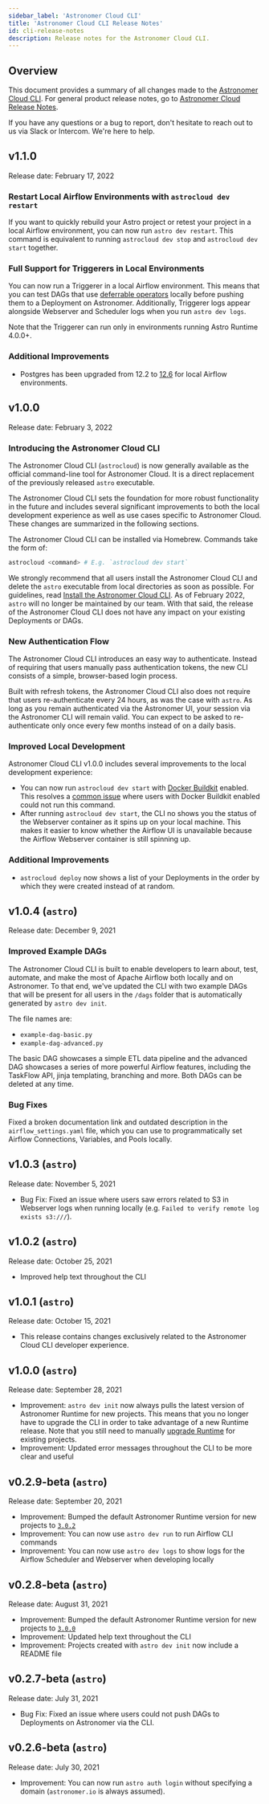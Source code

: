 ```yaml
---
sidebar_label: 'Astronomer Cloud CLI'
title: 'Astronomer Cloud CLI Release Notes'
id: cli-release-notes
description: Release notes for the Astronomer Cloud CLI.
---
```


## Overview

This document provides a summary of all changes made to the [Astronomer Cloud CLI](install-cli.md). For general product release notes, go to [Astronomer Cloud Release Notes](release-notes.md).

If you have any questions or a bug to report, don't hesitate to reach out to us via Slack or Intercom. We're here to help.

## v1.1.0

Release date: February 17, 2022

### Restart Local Airflow Environments with `astrocloud dev restart`

If you want to quickly rebuild your Astro project or retest your project in a local Airflow environment, you can now run `astro dev restart`. This command is equivalent to running `astrocloud dev stop` and `astrocloud dev start` together.

### Full Support for Triggerers in Local Environments

You can now run a Triggerer in a local Airflow environment. This means that you can test DAGs that use [deferrable operators](https://airflow.apache.org/docs/apache-airflow/stable/concepts/deferring.html) locally before pushing them to a Deployment on Astronomer. Additionally, Triggerer logs appear alongside Webserver and Scheduler logs when you run `astro dev logs`.

Note that the Triggerer can run only in environments running Astro Runtime 4.0.0+.

### Additional Improvements

- Postgres has been upgraded from 12.2 to [12.6](https://www.postgresql.org/docs/12/release-12-6.html) for local Airflow environments.

## v1.0.0

Release date: February 3, 2022

### Introducing the Astronomer Cloud CLI

The Astronomer Cloud CLI (`astrocloud`) is now generally available as the official command-line tool for Astronomer Cloud. It is a direct replacement of the previously released `astro` executable.

The Astronomer Cloud CLI sets the foundation for more robust functionality in the future and includes several significant improvements to both the local development experience as well as use cases specific to Astronomer Cloud. These changes are summarized in the following sections.

The Astronomer Cloud CLI can be installed via Homebrew. Commands take the form of:

```sh
astrocloud <command> # E.g. `astrocloud dev start`
```

We strongly recommend that all users install the Astronomer Cloud CLI and delete the `astro` executable from local directories as soon as possible. For guidelines, read [Install the Astronomer Cloud CLI](install-cli.md). As of February 2022, `astro` will no longer be maintained by our team. With that said, the release of the Astronomer Cloud CLI does not have any impact on your existing Deployments or DAGs.

### New Authentication Flow

The Astronomer Cloud CLI introduces an easy way to authenticate. Instead of requiring that users manually pass authentication tokens, the new CLI consists of a simple, browser-based login process.

Built with refresh tokens, the Astronomer Cloud CLI also does not require that users re-authenticate every 24 hours, as was the case with `astro`. As long as you remain authenticated via the Astronomer UI, your session via the Astronomer CLI will remain valid. You can expect to be asked to re-authenticate only once every few months instead of on a daily basis.

### Improved Local Development

Astronomer Cloud CLI v1.0.0 includes several improvements to the local development experience:

- You can now run `astrocloud dev start` with [Docker Buildkit](https://docs.docker.com/develop/develop-images/build_enhancements/) enabled. This resolves a [common issue](https://forum.astronomer.io/t/buildkit-not-supported-by-daemon-error-command-docker-build-t-airflow-astro-bcb837-airflow-latest-failed-failed-to-execute-cmd-exit-status-1/857) where users with Docker Buildkit enabled could not run this command.
- After running `astrocloud dev start`, the CLI no shows you the status of the Webserver container as it spins up on your local machine. This makes it easier to know whether the Airflow UI is unavailable because the Airflow Webserver container is still spinning up.

### Additional Improvements

- `astrocloud deploy` now shows a list of your Deployments in the order by which they were created instead of at random.

## v1.0.4 (`astro`)

Release date: December 9, 2021

### Improved Example DAGs

The Astronomer Cloud CLI is built to enable developers to learn about, test, automate, and make the most of Apache Airflow both locally and on Astronomer. To that end, we've updated the CLI with two example DAGs that will be present for all users in the `/dags` folder that is automatically generated by `astro dev init`.

The file names are:
- `example-dag-basic.py`
- `example-dag-advanced.py`

The basic DAG showcases a simple ETL data pipeline and the advanced DAG showcases a series of more powerful Airflow features, including the TaskFlow API, jinja templating, branching and more. Both DAGs can be deleted at any time.

### Bug Fixes

Fixed a broken documentation link and outdated description in the `airflow_settings.yaml` file, which you can use to programmatically set Airflow Connections, Variables, and Pools locally.

## v1.0.3 (`astro`)

Release date: November 5, 2021

- Bug Fix: Fixed an issue where users saw errors related to S3 in Webserver logs when running locally (e.g. `Failed to verify remote log exists s3:///`).

## v1.0.2 (`astro`)

Release date: October 25, 2021

- Improved help text throughout the CLI

## v1.0.1 (`astro`)

Release date: October 15, 2021

- This release contains changes exclusively related to the Astronomer Cloud CLI developer experience.

## v1.0.0 (`astro`)

Release date: September 28, 2021

- Improvement: `astro dev init` now always pulls the latest version of Astronomer Runtime for new projects. This means that you no longer have to upgrade the CLI in order to take advantage of a new Runtime release. Note that you still need to manually [upgrade Runtime](upgrade-runtime.md) for existing projects.
- Improvement: Updated error messages throughout the CLI to be more clear and useful

## v0.2.9-beta (`astro`)

Release date: September 20, 2021

- Improvement: Bumped the default Astronomer Runtime version for new projects to [`3.0.2`](runtime-release-notes.md#astronomer-runtime-302)
- Improvement: You can now use `astro dev run` to run Airflow CLI commands
- Improvement: You can now use `astro dev logs` to show logs for the Airflow Scheduler and Webserver when developing locally

## v0.2.8-beta (`astro`)

Release date: August 31, 2021

- Improvement: Bumped the default Astronomer Runtime version for new projects to [`3.0.0`](runtime-release-notes.md#astronomer-runtime-300)
- Improvement: Updated help text throughout the CLI
- Improvement: Projects created with `astro dev init` now include a README file

## v0.2.7-beta (`astro`)

Release date: July 31, 2021

- Bug Fix: Fixed an issue where users could not push DAGs to Deployments on Astronomer via the CLI.

## v0.2.6-beta (`astro`)

Release date: July 30, 2021

- Improvement: You can now run `astro auth login` without specifying a domain (`astronomer.io` is always assumed).
